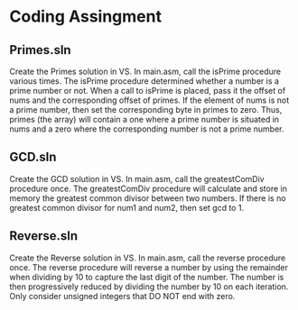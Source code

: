 # Coding Assingment

## Primes.sln
Create the Primes solution in VS. In main.asm, call the isPrime procedure various times. The isPrime procedure determined whether a number is a prime number 
or not. When a call to isPrime is placed, pass it the offset of nums and the corresponding offset of primes. If the element of nums is not a prime number, 
then set the corresponding byte in primes to zero. Thus, primes (the array) will contain a one where a prime number is situated in nums and a zero where the 
corresponding number is not a prime number.

## GCD.sln
Create the GCD solution in VS. In main.asm, call the greatestComDiv procedure once. The greatestComDiv procedure will calculate and store in memory the 
greatest common divisor between two numbers. If there is no greatest common divisor for num1 and num2, then set gcd to 1.

## Reverse.sln
Create the Reverse solution in VS. In main.asm, call the reverse procedure once. The reverse procedure will reverse a number by using the remainder when 
dividing by 10 to capture the last digit of the number. The number is then progressively reduced by dividing the number by 10 on each iteration. 
Only consider unsigned integers that DO NOT end with zero.
